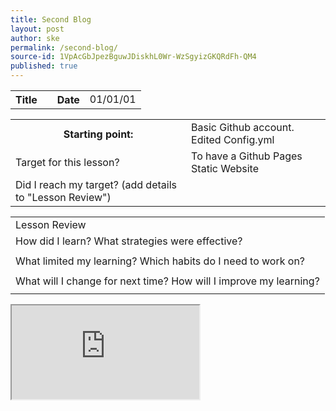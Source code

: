 ```yaml
---
title: Second Blog
layout: post
author: ske
permalink: /second-blog/
source-id: 1VpAcGbJpezBguwJDiskhL0Wr-WzSgyizGKQRdFh-QM4
published: true
---
```

<table>
  <tr>
    <th>Title</th>
    <td></td>
    <th>Date</th>
    <td>01/01/01</td>
  </tr>
</table>


<table>
  <tr>
    <th>Starting point:</th>
    <td>Basic Github account. Edited Config.yml</td>
  </tr>
  <tr>
    <td>Target for this lesson?</td>
    <td>To have a Github Pages Static Website</td>
  </tr>
  <tr>
    <td>Did I reach my target? 
(add details to "Lesson Review")</td>
    <td></td>
  </tr>
</table>


<table>
  <tr>
    <td>Lesson Review</td>
  </tr>
  <tr>
    <td>How did I learn? What strategies were effective? </td>
  </tr>
  <tr>
    <td></td>
  </tr>
  <tr>
    <td>What limited my learning? Which habits do I need to work on? </td>
  </tr>
  <tr>
    <td></td>
  </tr>
  <tr>
    <td>What will I change for next time? How will I improve my learning?</td>
  </tr>
  <tr>
    <td></td>
  </tr>
</table>
<iframe src="https://docs.google.com/spreadsheets/d/1AfOGyPT7l8vNbkHvprmanF4OFd-o3ztszco--39Xk9E/pubhtml?widget=true&amp;headers=false"></iframe>

